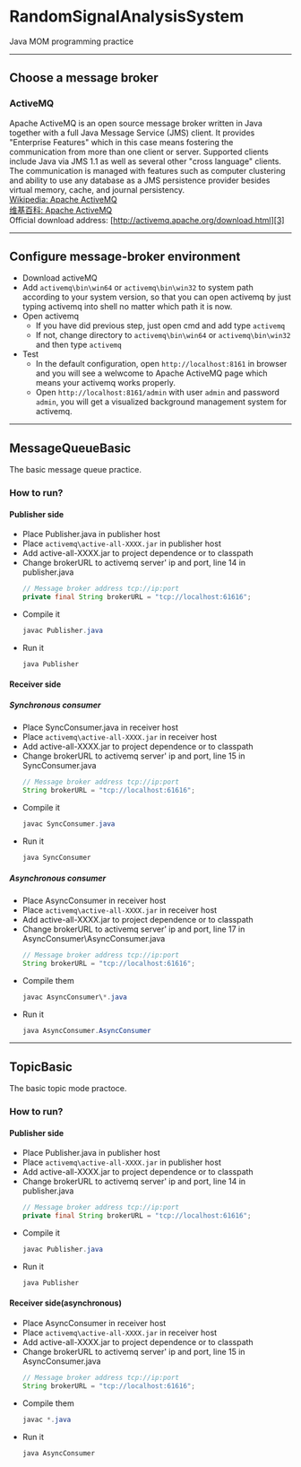 # RandomSignalAnalysisSystem
Java MOM programming practice

---

## Choose a message broker
### ActiveMQ
Apache ActiveMQ is an open source message broker written in Java together with a full Java Message Service (JMS) client. It provides "Enterprise Features" which in this case means fostering the communication from more than one client or server. Supported clients include Java via JMS 1.1 as well as several other "cross language" clients. The communication is managed with features such as computer clustering and ability to use any database as a JMS persistence provider besides virtual memory, cache, and journal persistency.  
[Wikipedia: Apache ActiveMQ][1]  
[维基百科: Apache ActiveMQ][2]  
Official download address: [http://activemq.apache.org/download.html][3]

---

## Configure message-broker environment
- Download activeMQ
- Add ```activemq\bin\win64``` or ```activemq\bin\win32``` to system path according to your system version, so that you can open activemq by just typing activemq into shell no matter which path it is now.
- Open activemq
  - If you have did previous step, just open cmd and add type ```activemq```
  - If not, change directory to ```activemq\bin\win64``` or ```activemq\bin\win32``` and then type ```activemq```
- Test
  - In the default configuration, open ```http://localhost:8161``` in browser and you will see a welwcome to Apache ActiveMQ page which means your activemq works properly.
  - Open ```http://localhost:8161/admin``` with user ```admin``` and password ```admin```, you will get a visualized background management system for activemq.

---

## MessageQueueBasic
The basic message queue practice.

### How to run?
#### Publisher side
- Place Publisher.java in publisher host
- Place ```activemq\active-all-XXXX.jar``` in publisher host
- Add active-all-XXXX.jar to project dependence or to classpath
- Change brokerURL to activemq server' ip and port, line 14 in publisher.java
  ``` java
  // Message broker address tcp://ip:port
  private final String brokerURL = "tcp://localhost:61616";
  ```
- Compile it
  ``` java
  javac Publisher.java
  ```
- Run it
  ``` java
  java Publisher
  ```

#### Receiver side
##### Synchronous consumer
- Place SyncConsumer.java in receiver host
- Place ```activemq\active-all-XXXX.jar``` in receiver host
- Add active-all-XXXX.jar to project dependence or to classpath
- Change brokerURL to activemq server' ip and port, line 15 in SyncConsumer.java
  ``` java
  // Message broker address tcp://ip:port
  String brokerURL = "tcp://localhost:61616";
  ```
- Compile it
  ``` java
  javac SyncConsumer.java
  ```
- Run it
  ``` java
  java SyncConsumer
  ```
##### Asynchronous consumer
- Place AsyncConsumer in receiver host
- Place ```activemq\active-all-XXXX.jar``` in receiver host
- Add active-all-XXXX.jar to project dependence or to classpath
- Change brokerURL to activemq server' ip and port, line 17 in AsyncConsumer\AsyncConsumer.java
  ``` java
  // Message broker address tcp://ip:port
  String brokerURL = "tcp://localhost:61616";
  ```
- Compile them
  ``` java
  javac AsyncConsumer\*.java
  ```
- Run it
  ``` java
  java AsyncConsumer.AsyncConsumer
  ```

---

## TopicBasic
The basic topic mode practoce.

### How to run?
#### Publisher side
- Place Publisher.java in publisher host
- Place ```activemq\active-all-XXXX.jar``` in publisher host
- Add active-all-XXXX.jar to project dependence or to classpath
- Change brokerURL to activemq server' ip and port, line 14 in publisher.java
  ``` java
  // Message broker address tcp://ip:port
  private final String brokerURL = "tcp://localhost:61616";
  ```
- Compile it
  ``` java
  javac Publisher.java
  ```
- Run it
  ``` java
  java Publisher
  ```

#### Receiver side(asynchronous)
- Place AsyncConsumer in receiver host
- Place ```activemq\active-all-XXXX.jar``` in receiver host
- Add active-all-XXXX.jar to project dependence or to classpath
- Change brokerURL to activemq server' ip and port, line 15 in AsyncConsumer.java
  ``` java
  // Message broker address tcp://ip:port
  String brokerURL = "tcp://localhost:61616";
  ```
- Compile them
  ``` java
  javac *.java
  ```
- Run it
  ``` java
  java AsyncConsumer
  ```

[1]: https://en.wikipedia.org/wiki/Apache_ActiveMQ
[2]: https://zh.wikipedia.org/wiki/Apache_ActiveMQ
[3]: http://activemq.apache.org/download.html